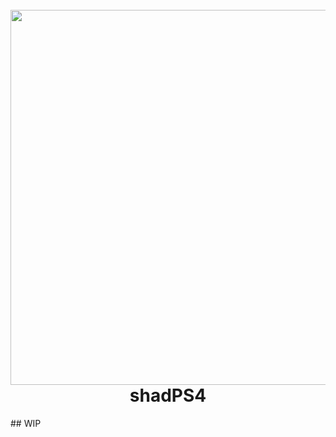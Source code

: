 <h1 align="center">
  <br>
  <a href="https://github.com/sindre-gangeskar/shadps4-mm"><img src="https://github.com/sindre-gangeskar/shadps4-mm/blob/master/.github/shadps4-alchemist.jpg" width="600"></a>
  <br>
  <b>shadPS4</b>
  <br>
</h1>
## WIP
